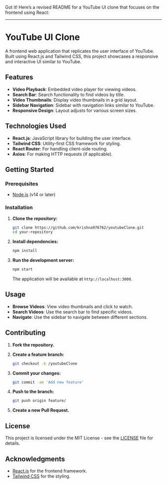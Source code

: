 Got it! Here’s a revised README for a YouTube UI clone that focuses on the frontend using React:

---

# YouTube UI Clone

A frontend web application that replicates the user interface of YouTube. Built using React.js and Tailwind CSS, this project showcases a responsive and interactive UI similar to YouTube.

## Features

- **Video Playback**: Embedded video player for viewing videos.
- **Search Bar**: Search functionality to find videos by title.
- **Video Thumbnails**: Display video thumbnails in a grid layout.
- **Sidebar Navigation**: Sidebar with navigation links similar to YouTube.
- **Responsive Design**: Layout adjusts for various screen sizes.

## Technologies Used

- **React.js**: JavaScript library for building the user interface.
- **Tailwind CSS**: Utility-first CSS framework for styling.
- **React Router**: For handling client-side routing.
- **Axios**: For making HTTP requests (if applicable).

## Getting Started

### Prerequisites

- [Node.js](https://nodejs.org/) (v14 or later)

### Installation

1. **Clone the repository:**

    ```bash
    git clone https://github.com/krishna976762/youtubeClone.git
    cd your-repository
    ```

2. **Install dependencies:**

    ```bash
    npm install
    ```

3. **Run the development server:**

    ```bash
    npm start
    ```

    The application will be available at `http://localhost:3000`.

## Usage

- **Browse Videos**: View video thumbnails and click to watch.
- **Search Videos**: Use the search bar to find specific videos.
- **Navigate**: Use the sidebar to navigate between different sections.

## Contributing

1. **Fork the repository.**
2. **Create a feature branch:**

    ```bash
    git checkout -b /youtubeClone

    ```

3. **Commit your changes:**

    ```bash
    git commit -am 'Add new feature'
    ```

4. **Push to the branch:**

    ```bash
    git push origin feature/
    ```

5. **Create a new Pull Request.**

## License

This project is licensed under the MIT License - see the [LICENSE](LICENSE) file for details.

## Acknowledgments

- [React.js](https://reactjs.org/) for the frontend framework.
- [Tailwind CSS](https://tailwindcss.com/) for the styling.

 